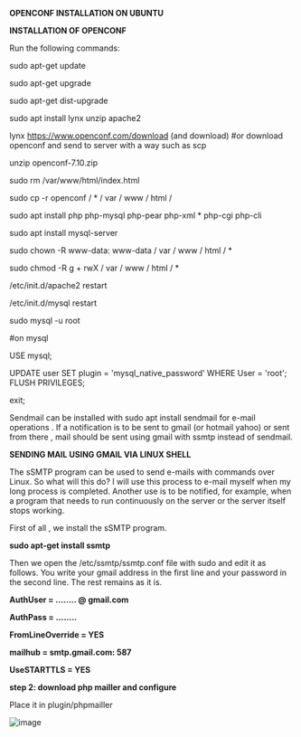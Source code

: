 **OPENCONF INSTALLATION ON UBUNTU**

**INSTALLATION OF OPENCONF**

Run the following commands:

sudo apt-get update

sudo apt-get upgrade

sudo apt-get dist-upgrade

sudo apt install lynx unzip apache2

lynx https://www.openconf.com/download (and download) #or download openconf and send to server with a way such as scp

unzip openconf-7.10.zip

sudo rm /var/www/html/index.html

sudo cp -r openconf / * / var / www / html /

sudo apt install php php-mysql php-pear php-xml * php-cgi php-cli

sudo apt install mysql-server

sudo chown -R www-data: www-data / var / www / html / *

sudo chmod -R g + rwX / var / www / html / *

/etc/init.d/apache2 restart

/etc/init.d/mysql restart

sudo mysql -u root

#on mysql

USE mysql; 

UPDATE user SET plugin = 'mysql_native_password' WHERE User = 'root'; 
FLUSH PRIVILEGES; 

exit;

Sendmail can be installed with sudo apt install sendmail for e-mail operations . If a notification is to be sent to gmail (or hotmail yahoo) or sent from there , mail should be sent using gmail with ssmtp instead of sendmail.

**SENDING MAIL USING GMAIL VIA LINUX SHELL**

The sSMTP program can be used to send e-mails with commands over Linux. So what will this do? I will use this process to e-mail myself when my long process is completed. Another use is to be notified, for example, when a program that needs to run continuously on the server or the server itself stops working.

First of all , we install the sSMTP program.

**sudo apt-get install ssmtp**

Then we open the /etc/ssmtp/ssmtp.conf file with sudo and edit it as follows. You write your gmail address in the first line and your password in the second line. The rest remains as it is.

**AuthUser = ........ @ gmail.com**

**AuthPass = ........**

**FromLineOverride = YES**

**mailhub = smtp.gmail.com: 587**

**UseSTARTTLS = YES**

**step 2:
download php mailler and configure**

Place it in plugin/phpmailler

![image](https://github.com/Charansiddu/OpenConf-Installation-on-Ubuntu/blob/gh-pages/images/image.png)



